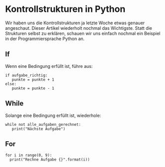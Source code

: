 # Kontrollstrukturen in Python

Wir haben uns die Kontrollstrukturen ja letzte Woche etwas genauer angeschaut. Dieser Artikel wiederholt nochmal das Wichtigste. Statt die Strukturen selbst zu erklären, schauen wir uns einfach nochmal ein Beispiel in der Programmiersprache Python an.

## If

Wenn eine Bedingung erfüllt ist, führe aus:

```
if aufgabe_richtig:
   punkte = punkte + 1
else:
   punkte = punkte - 1
```

## While

Solange eine Bedingung erfüllt ist, wiederhole:

```
while not alle_aufgaben_gerechnet:
   print("Nächste Aufgabe")
```

## For

```
for i in range(0, 9):
  print("Rechne Aufgabe {}".format(i))
```

